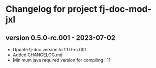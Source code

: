 # Changelog for project fj-doc-mod-jxl

## version 0.5.0-rc.001 - 2023-07-02
* Update fj-doc version to 1.1.0-rc.001
* Added CHANGELOG.md
* Minimum java required version for compiling : 11